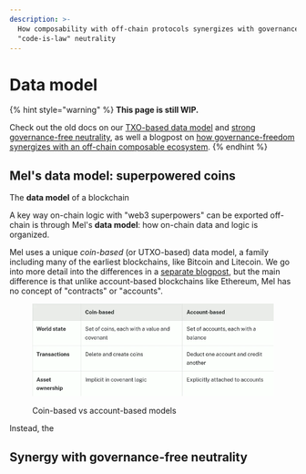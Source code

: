 ```yaml
---
description: >-
  How composability with off-chain protocols synergizes with governance-free,
  "code-is-law" neutrality
---
```


# Data model

{% hint style="warning" %}
**This page is still WIP.**&#x20;

Check out the old docs on our [TXO-based data model](https://docs.themelio.org/basic-concepts/02-state/) and [strong governance-free neutrality](https://docs.themelio.org/basic-concepts/01-endogenous-trust/), as well a blogpost on [how governance-freedom synergizes with an off-chain composable ecosystem](https://www.nullchinchilla.me/web3/against-blockchain-governance).
{% endhint %}

##

## Mel's data model: superpowered coins

The **data model** of a blockchain

A key way on-chain logic with "web3 superpowers" can be exported off-chain is through Mel's **data model**: how on-chain data and logic is organized.&#x20;

Mel uses a unique _coin-based_ (or UTXO-based) data model, a family including many of the earliest blockchains, like Bitcoin and Litecoin. We go into more detail into the differences in a [separate blogpost](https://medium.com/themelio/utxos-vs-accounts-54b3bbeb4428), but the main difference is that unlike account-based blockchains like Ethereum, Mel has no concept of "contracts" or "accounts".

<figure><img src="../.gitbook/assets/image.png" alt=""><figcaption><p>Coin-based vs account-based models</p></figcaption></figure>

Instead, the&#x20;

## Synergy with governance-free neutrality

